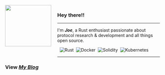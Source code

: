 <img align="left" src="https://www.joewanga.com/images/circuit.jpg" width="150" height="136">

<div style="margin-left: 170px;">

### Hey there!! 
---
I'm **_Joe_**, a Rust enthusiast passionate about protocol research & development and all things open source.

&nbsp;&nbsp;![Rust](https://img.shields.io/badge/Rust-282828?style=for-the-badge&logo=rust&logoColor=white)
&nbsp;![Docker](https://img.shields.io/badge/Docker-282828?style=for-the-badge&logo=docker&logoColor=blue   )
&nbsp;![Solidity](https://img.shields.io/badge/Solidity-282828?style=for-the-badge&logo=solidity&logoColor=white)
&nbsp;![Kubernetes](https://img.shields.io/badge/Kubernetes-282828?style=for-the-badge&logo=kubernetes&logoColor=blue)

---
</div>

### View [**_My Blog_**](https://wanga.hashnode.dev/)





